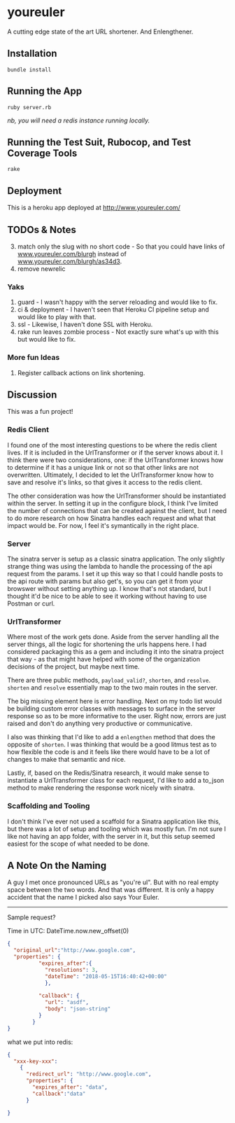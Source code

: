 # youreuler

A cutting edge state of the art URL shortener.  And Enlengthener.

## Installation

`bundle install`

## Running the App

`ruby server.rb`

*nb, you will need a redis instance running locally.*

## Running the Test Suit, Rubocop, and Test Coverage Tools

`rake`

## Deployment

This is a heroku app deployed at http://www.youreuler.com/

## TODOs & Notes

3. match only the slug with no short code - So that you could have links of www.youreuler.com/blurgh instead of www.youreuler.com/blurgh/as34d3.
4. remove newrelic

### Yaks

1. guard - I wasn't happy with the server reloading and would like to fix.
3. ci & deployment - I haven't seen that Heroku CI pipeline setup and would like to play with that.
4. ssl - Likewise, I haven't done SSL with Heroku.
5. rake run leaves zombie process - Not exactly sure what's up with this but would like to fix.

### More fun Ideas

1. Register callback actions on link shortening.

## Discussion

This was a fun project!

### Redis Client

I found one of the most interesting questions to be where the redis client lives.  If it is included in the UrlTransformer or if the server knows about it.  I think there were two considerations, one: if the UrlTransformer knows how to determine if it has a unique link or not so that other links are not overwritten.  Ultimately, I decided to let the UrlTransformer know how to save and resolve it's links, so that gives it access to the redis client.

The other consideration was how the UrlTransformer should be instantiated within the server.  In setting it up in the configure block, I think I've limited the number of connections that can be created against the client, but I need to do more research on how Sinatra handles each request and what that impact would be.  For now, I feel it's symantically in the right place.

### Server

The sinatra server is setup as a classic sinatra application.  The only slightly strange thing was using the lambda to handle the processing of the api request from the params.  I set it up this way so that I could handle posts to the api route with params but also get's, so you can get it from your browswer without setting anything up.  I know that's not standard, but I thought it'd be nice to be able to see it working without having to use Postman or curl.

### UrlTransformer

Where most of the work gets done.  Aside from the server handling all the server things, all the logic for shortening the urls happens here.  I had considered packaging this as a gem and including it into the sinatra project that way - as that might have helped with some of the organization decisions of the project, but maybe next time.

There are three public methods, `payload_valid?`, `shorten`, and `resolve`.  `shorten` and `resolve` essentially map to the two main routes in the server.  

The big missing element here is error handling.  Next on my todo list would be building custom error classes with messages to surface in the server response so as to be more informative to the user.  Right now, errors are just raised and don't do anything very productive or communicative.

I also was thinking that I'd like to add a `enlengthen` method that does the opposite of `shorten`.  I was thinking that would be a good litmus test as to how flexible the code is and it feels like there would have to be a lot of changes to make that semantic and nice.

Lastly, if, based on the Redis/Sinatra research, it would make sense to instantiate a UrlTransformer class for each request, I'd like to add a to_json method to make rendering the response work nicely with sinatra.

### Scaffolding and Tooling

I don't think I've ever not used a scaffold for a Sinatra application like this, but there was a lot of setup and tooling which was mostly fun.  I'm not sure I like not having an app folder, with the server in it, but this setup seemed easiest for the scope of what needed to be done.

## A Note On the Naming

A guy I met once pronounced URLs as "you're ul".  But with no real empty space between the two words.  And that was different.  It is only a happy accident that the name I picked also says Your Euler.


----

Sample request?

Time in UTC: DateTime.now.new_offset(0)


```json
{
  "original_url":"http://www.google.com",
  "properties": {
          "expires_after":{
            "resolutions": 3,
            "dateTime": "2018-05-15T16:40:42+00:00"  
            },
    
          "callback": {
            "url": "asdf",
            "body": "json-string"
          }
        }
}
```

what we put into redis:

```json
{
  "xxx-key-xxx": 
    {
      "redirect_url": "http://www.google.com",
      "properties": {
        "expires_after": "data",
        "callback":"data"
      }

}
```

```
